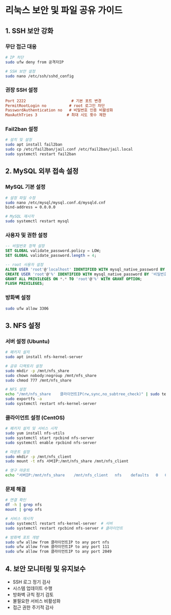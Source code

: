 
# 리눅스 보안 및 파일 공유 가이드

## 1. SSH 보안 강화

### 무단 접근 대응
```bash
# IP 차단
sudo ufw deny from 공격자IP

# SSH 보안 설정
sudo nano /etc/ssh/sshd_config
```

### 권장 SSH 설정
```ini
Port 2222                    # 기본 포트 변경
PermitRootLogin no          # root 로그인 차단
PasswordAuthentication no   # 비밀번호 인증 비활성화
MaxAuthTries 3             # 최대 시도 횟수 제한
```

### Fail2ban 설정
```bash
# 설치 및 설정
sudo apt install fail2ban
sudo cp /etc/fail2ban/jail.conf /etc/fail2ban/jail.local
sudo systemctl restart fail2ban
```

## 2. MySQL 외부 접속 설정

### MySQL 기본 설정
```bash
# 설정 파일 수정
sudo nano /etc/mysql/mysql.conf.d/mysqld.cnf
bind-address = 0.0.0.0

# MySQL 재시작
sudo systemctl restart mysql
```

### 사용자 및 권한 설정
```sql
-- 비밀번호 정책 설정
SET GLOBAL validate_password.policy = LOW;
SET GLOBAL validate_password.length = 4;

-- root 사용자 설정
ALTER USER 'root'@'localhost' IDENTIFIED WITH mysql_native_password BY '비밀번호';
CREATE USER 'root'@'%' IDENTIFIED WITH mysql_native_password BY '비밀번호';
GRANT ALL PRIVILEGES ON *.* TO 'root'@'%' WITH GRANT OPTION;
FLUSH PRIVILEGES;
```

### 방화벽 설정
```bash
sudo ufw allow 3306
```

## 3. NFS 설정

### 서버 설정 (Ubuntu)
```bash
# 패키지 설치
sudo apt install nfs-kernel-server

# 공유 디렉토리 설정
sudo mkdir -p /mnt/nfs_share
sudo chown nobody:nogroup /mnt/nfs_share
sudo chmod 777 /mnt/nfs_share

# NFS 설정
echo "/mnt/nfs_share    클라이언트IP(rw,sync,no_subtree_check)" | sudo tee -a /etc/exports
sudo exportfs -a
sudo systemctl restart nfs-kernel-server
```

### 클라이언트 설정 (CentOS)
```bash
# 패키지 설치 및 서비스 시작
sudo yum install nfs-utils
sudo systemctl start rpcbind nfs-server
sudo systemctl enable rpcbind nfs-server

# 마운트 설정
sudo mkdir -p /mnt/nfs_client
sudo mount -t nfs 서버IP:/mnt/nfs_share /mnt/nfs_client

# 영구 마운트
echo "서버IP:/mnt/nfs_share    /mnt/nfs_client   nfs    defaults   0   0" | sudo tee -a /etc/fstab
```

### 문제 해결
```bash
# 연결 확인
df -h | grep nfs
mount | grep nfs

# 서비스 재시작
sudo systemctl restart nfs-kernel-server  # 서버
sudo systemctl restart rpcbind nfs-server # 클라이언트

# 방화벽 포트 개방
sudo ufw allow from 클라이언트IP to any port nfs
sudo ufw allow from 클라이언트IP to any port 111
sudo ufw allow from 클라이언트IP to any port 2049
```

## 4. 보안 모니터링 및 유지보수
- SSH 로그 정기 검사
- 시스템 업데이트 수행
- 방화벽 규칙 정기 검토
- 불필요한 서비스 비활성화
- 접근 권한 주기적 감사